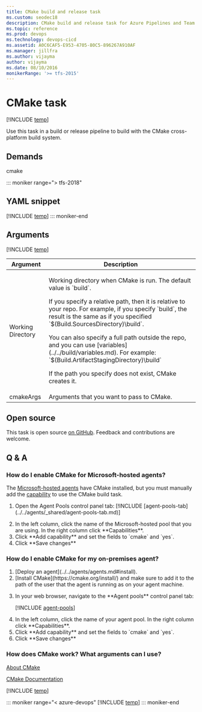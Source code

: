 ```yaml
---
title: CMake build and release task
ms.custom: seodec18
description: CMake build and release task for Azure Pipelines and Team Foundation Server (TFS)
ms.topic: reference
ms.prod: devops
ms.technology: devops-cicd
ms.assetid: A0C6CAF5-E953-4705-80C5-896267A910AF
ms.manager: jillfra
ms.author: vijayma
author: vijayma
ms.date: 08/10/2016
monikerRange: '>= tfs-2015'
---
```



# CMake task

[!INCLUDE [temp](../../_shared/version-tfs-2015-rtm.md)]

Use this task in a build or release pipeline to build with the CMake cross-platform build system.

## Demands

cmake

::: moniker range="> tfs-2018"
## YAML snippet
[!INCLUDE [temp](../_shared/yaml/CMakeV1.md)]
::: moniker-end

## Arguments

<table>
<thead>
<tr>
<th>Argument</th>
<th>Description</th>
</tr>
</thead>
<tr>
<td>Working Directory</td>
<td>
<p>Working directory when CMake is run. The default value is `build`.</p>
<p>If you specify a relative path, then it is relative to your repo. For example, if you specify `build`, the result is the same as if you specified `$(Build.SourcesDirectory)\build`.</p>
<p>You can also specify a full path outside the repo, and you can use [variables](../../build/variables.md). For example: `$(Build.ArtifactStagingDirectory)\build`</p>
 <p>If the path you specify does not exist, CMake creates it.</p>
</td>
</tr>
<tr>
<td>cmakeArgs</td>
<td>
Arguments that you want to pass to CMake.
</td>
</tr>

[!INCLUDE [temp](../_shared/control-options-arguments.md)]

</table>

## Open source

This task is open source [on GitHub](https://github.com/Microsoft/azure-pipelines-tasks). Feedback and contributions are welcome.

## Q & A
<!-- BEGINSECTION class="md-qanda" -->

### How do I enable CMake for Microsoft-hosted agents?

The [Microsoft-hosted agents](../../agents/hosted.md) have CMake installed, but you must manually add the [capability](../../agents/agents.md#capabilities) to use the CMake build task.

<ol>
<li><p>Open the Agent Pools control panel tab:
[!INCLUDE [agent-pools-tab](../../agents/_shared/agent-pools-tab.md)]
</li>

<li>In the left column, click the name of the Microsoft-hosted pool that you are using. In the right column click **Capabilities**.</li>

<li>Click **Add capability** and set the fields to `cmake` and `yes`.</li>

<li>Click **Save changes**</li>
</ol>

### How do I enable CMake for my on-premises agent?

<ol>
<li>[Deploy an agent](../../agents/agents.md#install).</li>

<li>[Install CMake](https://cmake.org/install/) and make sure to add it to the path of the user that the agent is running as on your agent machine.</li>


<li><p>In your web browser, navigate to the **Agent pools** control panel tab:</p>

[!INCLUDE [agent-pools](../../agents/_shared/agent-pools-tab.md)]

</li>

<li>In the left column, click the name of your agent pool. In the right column click **Capabilities**. </li>

<li>Click **Add capability** and set the fields to `cmake` and `yes`.</li>

<li>Click **Save changes**</li>
</ol>


### How does CMake work? What arguments can I use?

[About CMake](https://cmake.org/overview/)

[CMake Documentation](https://cmake.org/documentation/)


[!INCLUDE [temp](../../_shared/qa-agents.md)]

::: moniker range="< azure-devops"
[!INCLUDE [temp](../../_shared/qa-versions.md)]
::: moniker-end

<!-- ENDSECTION -->
